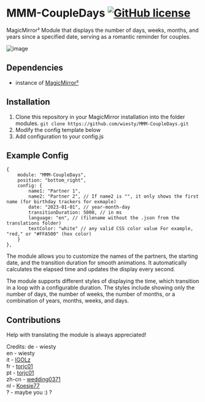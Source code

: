 # MMM-CoupleDays  [![GitHub license](https://img.shields.io/badge/license-MIT-blue.svg)](https://github.com/wiesty/MMM-CoupleDays/raw/master/LICENSE)
MagicMirror² Module that displays the number of days, weeks, months, and years since a specified date, serving as a romantic reminder for couples.

![image](https://i.imgur.com/cas14w7.jpg)


## Dependencies
* instance of [MagicMirror²](https://github.com/MichMich/MagicMirror)

## Installation
1. Clone this repository in your MagicMirror installation into the folder modules.
```git clone https://github.com/wiesty/MMM-CoupleDays.git```
2. Modify the config template below
3. Add configuration to your config.js

## Example Config


```
{
	module: "MMM-CoupleDays",
	position: "bottom_right",
	config: {
		name1: "Partner 1",
		name2: "Partner 2", // If name2 is "", it only shows the first name (for birthday trackers for exmaple) 
		date: "2023-01-01", // year-month-day
		transitionDuration: 5000, // in ms
		language: "en", // (filename without the .json from the translations folder)
		textColor: "white" // any valid CSS color value For example, "red," or "#FFA500" (hex color)
	}
},
```

The module allows you to customize the names of the partners, the starting date, and the transition duration for smooth animations. It automatically calculates the elapsed time and updates the display every second.

The module supports different styles of displaying the time, which transition in a loop with a configurable duration. The styles include showing only the number of days, the number of weeks, the number of months, or a combination of years, months, weeks, and days.

## Contributions 
Help with translating the module is always appreciated! 

Credits:
de - wiesty </br>
en - wiesty</br>
it - [IGOLz](https://github.com/IGOLz)</br>
fr - [torjc01](https://github.com/torjc01)</br>
pt - [torjc01](https://github.com/torjc01)</br>
zh-cn - [wedding0371](https://github.com/wedding0371)</br>
nl - [Koesie77](https://gihub.com/Koesie77)</br>
? - maybe you :) ?</br>
